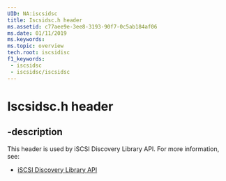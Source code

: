 ```yaml
---
UID: NA:iscsidsc
title: Iscsidsc.h header
ms.assetid: c77aee9e-3ee8-3193-90f7-0c5ab184af06
ms.date: 01/11/2019
ms.keywords: 
ms.topic: overview
tech.root: iscsidisc
f1_keywords:
 - iscsidsc
 - iscsidsc/iscsidsc
---
```


# Iscsidsc.h header


## -description

This header is used by iSCSI Discovery Library API. For more information, see:

- [iSCSI Discovery Library API](../_iscsidisc/index.md)

